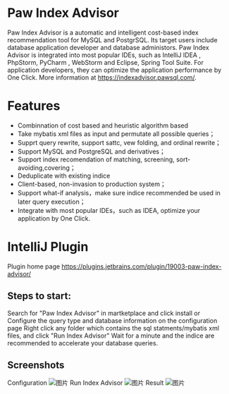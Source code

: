 # Paw Index Advisor
Paw Index Advisor is a automatic and intelligent cost-based index recommendation tool for MySQL and PostgrSQL. Its target users include database application developer and database administors.
Paw Index Advisor is integrated into most popular IDEs, such as IntelliJ IDEA , PhpStorm, PyCharm , WebStorm and Eclipse, Spring Tool Suite.  For application developers, they can optimize the application performance by One Click.
More information at https://indexadvisor.pawsql.com/.
# Features
- Combinnation of cost based and heuristic algorithm based
- Take mybatis xml files as input and permutate all possible queries；
- Supprt query rewrite, support sattc, vew folding, and ordinal rewrite；
- Support MySQL and PostgreSQL and derivatives；
- Support index recomendation of matching, screening, sort-avoiding,covering；
- Deduplicate with existing indice
- Client-based, non-invasion to production system；
- Support what-if analysis，make sure indice recommended be used in later query execution；
- Integrate with most popular IDEs，such as IDEA,  optimize your application by One Click.

# IntelliJ Plugin
Plugin home page https://plugins.jetbrains.com/plugin/19003-paw-index-advisor/
## Steps to start:
Search for "Paw Index Advisor" in martketplace and click install or 
Configure the query type and database information on the configuration page
Right click any folder which contains the sql statments/mybatis xml files, and click "Run Index Advisor"
Wait for a minute and the indice are recommended to accelerate your database queries.
## Screenshots
Configuration
![图片](https://user-images.githubusercontent.com/103090727/166870162-6104ad45-542b-4118-81a2-d7e379b0b4ff.png)
Run Index Advisor
![图片](https://user-images.githubusercontent.com/103090727/166870366-91bb9c9c-973d-4f18-a34e-ae27ac8b2d36.png)
Result
![图片](https://user-images.githubusercontent.com/103090727/166870206-54db9355-f1a8-4a7b-9143-6ee10e229c9e.png)


